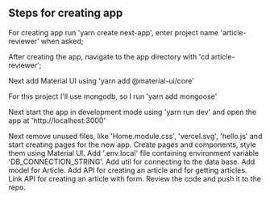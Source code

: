 ## Steps for creating app

For creating app run 'yarn create next-app', enter project name 'article-reviewer' when asked;

After creating the app, navigate to the app directory with 'cd article-reviewer';

Next add Material UI using 'yarn add @material-ui/core'

For this project I'll use mongodb, so I run 'yarn add mongoose'

Next start the app in development mode using 'yarn run dev' and open the app at 'http://localhost:3000'

Next remove unused files, like 'Home.module.css', 'vercel.svg', 'hello.js' and start creating pages for the new app.
Create pages and components, style them using Material UI.
Add '.env.local' file containing environment variable 'DB_CONNECTION_STRING'.
Add util for connecting to the data base.
Add model for Article.
Add API for creating an article and for getting articles.
Link API for creating an article with form.
Review the code and push it to the repo.

